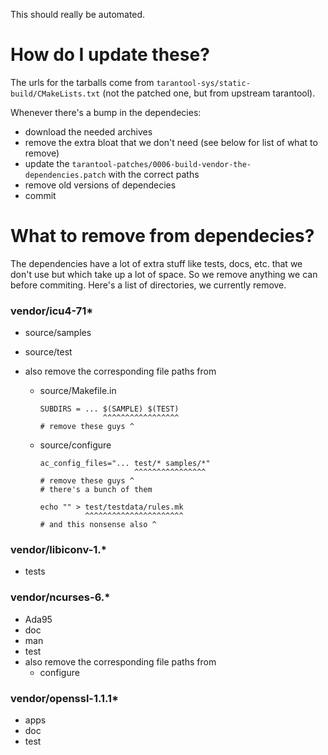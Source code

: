 This should really be automated.

# How do I update these?

The urls for the tarballs come from `tarantool-sys/static-build/CMakeLists.txt`
(not the patched one, but from upstream tarantool).

Whenever there's a bump in the dependecies:
- download the needed archives
- remove the extra bloat that we don't need (see below for list of what to remove)
- update the `tarantool-patches/0006-build-vendor-the-dependencies.patch` with the
    correct paths
- remove old versions of dependecies
- commit

# What to remove from dependecies?

The dependencies have a lot of extra stuff like tests, docs, etc. that we don't
use but which take up a lot of space.
So we remove anything we can before commiting.
Here's a list of directories, we currently remove.

### vendor/icu4-71*
- source/samples
- source/test
- also remove the corresponding file paths from

  - source/Makefile.in
    ```
    SUBDIRS = ... $(SAMPLE) $(TEST)
                  ^^^^^^^^^^^^^^^^^
    # remove these guys ^
    ```

  - source/configure
    ```
    ac_config_files="... test/* samples/*"
                         ^^^^^^^^^^^^^^^^
    # remove these guys ^
    # there's a bunch of them

    echo "" > test/testdata/rules.mk
              ^^^^^^^^^^^^^^^^^^^^^^
    # and this nonsense also ^
    ```

### vendor/libiconv-1.*
- tests

### vendor/ncurses-6.*
- Ada95
- doc
- man
- test
- also remove the corresponding file paths from
  - configure

### vendor/openssl-1.1.1*
- apps
- doc
- test
